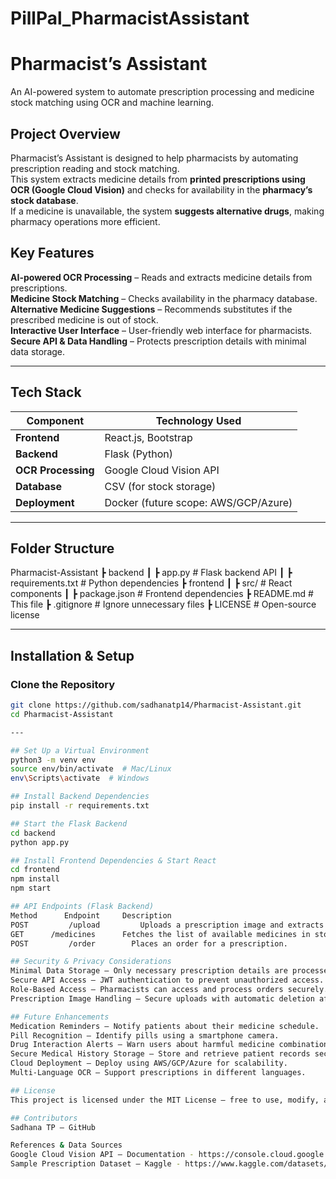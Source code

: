 # PillPal_PharmacistAssistant
#  Pharmacist’s Assistant
An AI-powered system to automate prescription processing and medicine stock matching using OCR and machine learning.

##  Project Overview
Pharmacist’s Assistant is designed to help pharmacists by automating prescription reading and stock matching.  
This system extracts medicine details from **printed prescriptions using OCR (Google Cloud Vision)** and checks for availability in the **pharmacy’s stock database**.  
If a medicine is unavailable, the system **suggests alternative drugs**, making pharmacy operations more efficient.  

##  Key Features
**AI-powered OCR Processing** – Reads and extracts medicine details from prescriptions.  
**Medicine Stock Matching** – Checks availability in the pharmacy database.  
**Alternative Medicine Suggestions** – Recommends substitutes if the prescribed medicine is out of stock.  
**Interactive User Interface** – User-friendly web interface for pharmacists.  
**Secure API & Data Handling** – Protects prescription details with minimal data storage.  

---

##  Tech Stack
| **Component**   | **Technology Used** |
|----------------|------------------|
| **Frontend**   | React.js, Bootstrap |
| **Backend**    | Flask (Python) |
| **OCR Processing** | Google Cloud Vision API |
| **Database**   | CSV (for stock storage) |
| **Deployment** | Docker (future scope: AWS/GCP/Azure) |

---

## Folder Structure
 Pharmacist-Assistant ┣  backend ┃ ┣  app.py # Flask backend API ┃ ┣  requirements.txt # Python dependencies ┣ frontend ┃ ┣  src/ # React components ┃ ┣ package.json # Frontend dependencies ┣ README.md # This file ┣  .gitignore # Ignore unnecessary files ┣  LICENSE # Open-source license


---

## Installation & Setup
### Clone the Repository  
```bash
git clone https://github.com/sadhanatp14/Pharmacist-Assistant.git
cd Pharmacist-Assistant

---

## Set Up a Virtual Environment
python3 -m venv env
source env/bin/activate  # Mac/Linux
env\Scripts\activate  # Windows

## Install Backend Dependencies
pip install -r requirements.txt

## Start the Flask Backend
cd backend
python app.py

## Install Frontend Dependencies & Start React
cd frontend
npm install
npm start

## API Endpoints (Flask Backend)
Method     	Endpoint     Description
POST	     /upload	     Uploads a prescription image and extracts medicine details.
GET	     /medicines	     Fetches the list of available medicines in stock.
POST	     /order	       Places an order for a prescription.

## Security & Privacy Considerations
Minimal Data Storage – Only necessary prescription details are processed.
Secure API Access – JWT authentication to prevent unauthorized access.
Role-Based Access – Pharmacists can access and process orders securely.
Prescription Image Handling – Secure uploads with automatic deletion after processing.

## Future Enhancements
Medication Reminders – Notify patients about their medicine schedule.
Pill Recognition – Identify pills using a smartphone camera.
Drug Interaction Alerts – Warn users about harmful medicine combinations.
Secure Medical History Storage – Store and retrieve patient records securely.
Cloud Deployment – Deploy using AWS/GCP/Azure for scalability.
Multi-Language OCR – Support prescriptions in different languages.

## License
This project is licensed under the MIT License – free to use, modify, and distribute.

## Contributors
Sadhana TP – GitHub

References & Data Sources
Google Cloud Vision API – Documentation - https://console.cloud.google.com/welcome/new?project=pharmacistassistant-452016
Sample Prescription Dataset – Kaggle - https://www.kaggle.com/datasets/mehaksingal/illegible-medical-prescription-images-dataset
